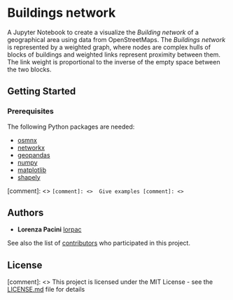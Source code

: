 # Buildings network

A Jupyter Notebook to create a visualize the *Building network* of a geographical area using data from OpenStreetMaps. The *Buildings network* is represented by a weighted graph, where nodes are complex hulls of blocks of buildings and weighted links represent proximity between them. The link weight is proportional to the inverse of the empty space between the two blocks.
## Getting Started


### Prerequisites

The following Python packages are needed:
- [osmnx](https://github.com/gboeing/osmnx )
- [networkx](https://networkx.github.io/)
- [geopandas](http://geopandas.org/)
- [numpy](https://www.numpy.org/)
- [matplotlib](https://matplotlib.org/)
- [shapely](https://github.com/Toblerity/Shapely)

[comment]: <>  ```
[comment]: <>  Give examples
[comment]: <>  ```


## Authors

* **Lorenza Pacini** [lorpac](https://github.com/lorpac)

See also the list of [contributors](https://github.com/your/project/contributors) who participated in this project.

## License

[comment]: <>  This project is licensed under the MIT License - see the [LICENSE.md](LICENSE.md) file for details
